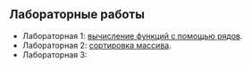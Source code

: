 ## Лабораторные работы

- Лабораторная 1: [вычисление функций с помощью рядов](series_summation.md).
- Лабораторная 2: [сортировка массива](sorting.md).
- Лабораторная 3: []()

